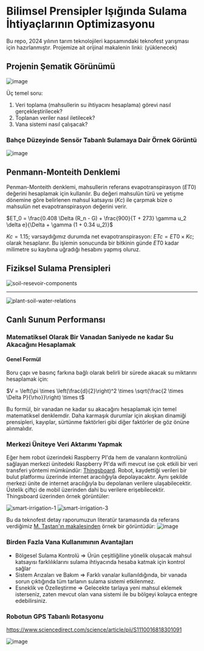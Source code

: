 # Bilimsel Prensipler Işığında Sulama İhtiyaçlarının  Optimizasyonu

Bu repo, 2024 yılının tarım teknolojileri kapsamındaki teknofest yarışması için hazırlanmıştır. Projemize ait orijinal makalenin linki: (yüklenecek)

## Projenin Şematik Görünümü

![image](https://github.com/user-attachments/assets/5f3f5590-15d8-42fd-ac73-4d6a9ab284f4)

Üç temel soru:
1. Veri toplama (mahsullerin su ihtiyacını hesaplama) görevi nasıl gerçekleştirilecek?
2. Toplanan veriler nasıl iletilecek?
3. Vana sistemi nasıl çalışacak?

### Bahçe Düzeyinde Sensör Tabanlı Sulamaya Dair Örnek Görüntü

![image](https://github.com/user-attachments/assets/511c4666-15f4-4ca5-8304-0c36dad35cdb)

## Penmann-Monteith Denklemi

Penman-Monteith denklemi, mahsullerin referans evapotranspirasyon ($ET0$) değerini hesaplamak için kullanılır. Bu değeri mahsulün türü ve yetişme dönemine göre belirlenen mahsul katsayısı ($Kc$) ile çarpmak bize o mahsulün net evapotranspirasyon değerini verir.

$ET_0 = \frac{0.408 \Delta (R_n - G) + \frac{900}{T + 273} \gamma u_2 \delta e}{\Delta + \gamma (1 + 0.34 u_2)}$

$Kc=1.15$; varsaydığımız durumda net evapotranspirasyon: $ETc= ET0 \times Kc$; olarak hesaplanır. Bu işlemin sonucunda bir bitkinin günde $ET0$ kadar milimetre su kaybına uğradığı hesabını yapmış oluruz.

## Fiziksel Sulama Prensipleri

![soil-resevoir-components](https://github.com/user-attachments/assets/1046fbe3-8906-4c77-b64b-e54c7e99bc06)

---

![plant-soil-water-relations](https://github.com/user-attachments/assets/cfbc174e-c9a7-4ac2-a7b0-c85b8d5b813e)

## Canlı Sunum Performansı

### Matematiksel Olarak Bir Vanadan Saniyede ne kadar Su Akacağını Hesaplamak

#### Genel Formül
Boru çapı ve basınç farkına bağlı olarak belirli bir sürede akacak su miktarını hesaplamak için:

$V = \left(\pi \times \left(\frac{d}{2}\right)^2 \times \sqrt{\frac{2 \times \Delta P}{\rho}}\right) \times t$

Bu formül, bir vanadan ne kadar su akacağını hesaplamak için temel matematiksel denklemdir. Daha karmaşık durumlar için akışkan dinamiği prensipleri, kayıplar, sürtünme faktörleri gibi diğer faktörler de göz önüne alınmalıdır.

### Merkezi Üniteye Veri Aktarımı Yapmak

Eğer hem robot üzerindeki Raspberry PI'da hem de vanaların kontrolünü sağlayan merkezi ünitedeki Raspberry PI'da wifi mevcut ise çok etkili bir veri transferi yöntemi mümkündür: [Thingsboard](https://thingsboard.io/). Robot, kaydettiği verileri bir bulut platformu üzerinde internet aracılığıyla depolayacaktır. Aynı şekilde merkezi ünite de internet aracılığıyla bu depolanan verilere ulaşabilecektir. Üstelik çiftçi de mobil üzerinden dahi bu verilere erişebilecektir. Thingsboard üzerinden örnek görüntüler:

![smart-irrigation-1](https://github.com/user-attachments/assets/a52a33d5-f216-4c73-8a32-16177151a0e7)
![smart-irrigation-3](https://github.com/user-attachments/assets/6a54c13b-2135-4fee-bbdd-23bb7231878a)

Bu da teknofest detay raporumuzun literatür taramasında da referans verdiğimiz [M. Taştan'ın makalesinden](https://dergipark.org.tr/tr/download/article-file/662613) örnek bir görüntüdür:
![image](https://github.com/user-attachments/assets/dda2a40d-9c6f-4571-a30b-0e1e129cc813)

### Birden Fazla Vana Kullanımının Avantajları

* Bölgesel Sulama Kontrolü => Ürün çeşitliğiline yönelik oluşacak mahsul katsayısı farklılıklarını sulama ihtiyacında hesaba katmak için kontrol sağlar
* Sistem Arızaları ve Bakım => Farklı vanalar kullanıldığında, bir vanada sorun çıktığında tüm tarlanın sulama sistemi etkilenmez. 
* Esneklik ve Özelleştirme => Gelecekte tarlaya yeni mahsul eklemek isterseniz, zaten mevcut olan vana sistemi ile bu bölgeyi kolayca entegre edebilirsiniz.

### Robotun GPS Tabanlı Rotasyonu
https://www.sciencedirect.com/science/article/pii/S1110016818301091

![image](https://github.com/user-attachments/assets/a8cb7e29-1196-4ade-9949-20fb7c828fed)

